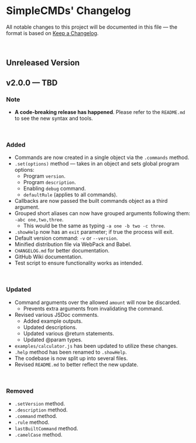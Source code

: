 # **SimpleCMDs' Changelog**
All notable changes to this project will be documented in this file — the format is based on [Keep a Changelog](https://keepachangelog.com/en/1.0.0/).

&nbsp;

## Unreleased Version

## v2.0.0 — TBD
### Note
- **A code-breaking release has happened**. Please refer to the `README.md` to see the new syntax and tools.

&nbsp;

### Added
- Commands are now created in a single object via the `.commands` method.
- `.set(options)` method — takes in an object and sets global program options:
  - Program `version`.
  - Program `description`.
  - Enabling `debug` command.
  - `defaultRule` (applies to all commands).
- Callbacks are now passed the built commands object as a third argument.
- Grouped short aliases can now have grouped arguments following them: `-abc one,two,three`.
  - This would be the same as typing `-a one -b two -c three`.
- `.showHelp` now has an `exit` parameter; if true the process will exit.
- Default version command: `-v` or `--version`.
- Minified distribution file via WebPack and Babel.
- `CHANGELOG.md` for better documentation.
- GitHub Wiki documentation.
- Test script to ensure functionality works as intended.

&nbsp;

### Updated
- Command arguments over the allowed `amount` will now be discarded.
  - Prevents extra arguments from invalidating the command.
- Revised various JSDoc comments.
  - Added example outputs.
  - Updated descriptions.
  - Updated various @return statements.
  - Updated @param types.
- `examples/calculator.js` has been updated to utilize these changes.
- `.help` method has been renamed to `.showHelp`.
- The codebase is now split up into several files.
- Revised `README.md` to better reflect the new update.
  
&nbsp;

### Removed
- `.setVersion` method.
- `.description` method.
- `.command` method.
- `.rule` method.
- `lastBuiltCommand` method.
- `.camelCase` method.